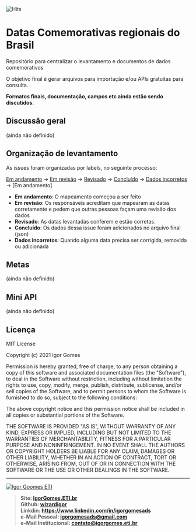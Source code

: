 ![Hits](https://hitcounter.pythonanywhere.com/count/tag.svg?url=https://github.com/Igor-Gomes-ETI/datas-comemorativas)
# Datas Comemorativas regionais do Brasil
Repositório para centralizar o levantamento e documentos de dados comemorativos

O objetivo final é gerar arquivos para importação e/ou APIs gratuitas para consulta.

__Formatos finais, documentação, campos etc ainda estão sendo discutidos.__

## Discussão geral
(ainda não definido)

## Organização de levantamento

As issues foram organizadas por labels, no seguinte processo:

[Em andamento]() -> 
[Em revisão]() -> 
[Revisado]() -> 
[Concluído]() -> 
[Dados incorretos]() -> [Em andamento]

* __Em andamento__: O mapeamento começou a ser feito
* __Em revisão__: Os responsáveis acreditam que mapearam as datas corretamente e pedem que outras pessoas façam uma revisão dos dados
* __Revisado__: As datas levantadas conferem e estão corretas.
* __Concluído__: Os dados dessa issue foram adicionados no arquivo final (json)
* __Dados incorretos__: Quando alguma data precisa ser corrigida, removida ou adicionada


## Metas
(ainda não definido)

## Mini API
(ainda não definido)

## Licença

MIT License

Copyright (c) 2021 Igor Gomes

Permission is hereby granted, free of charge, to any person obtaining a copy
of this software and associated documentation files (the "Software"), to deal
in the Software without restriction, including without limitation the rights
to use, copy, modify, merge, publish, distribute, sublicense, and/or sell
copies of the Software, and to permit persons to whom the Software is
furnished to do so, subject to the following conditions:

The above copyright notice and this permission notice shall be included in all
copies or substantial portions of the Software.

THE SOFTWARE IS PROVIDED "AS IS", WITHOUT WARRANTY OF ANY KIND, EXPRESS OR
IMPLIED, INCLUDING BUT NOT LIMITED TO THE WARRANTIES OF MERCHANTABILITY,
FITNESS FOR A PARTICULAR PURPOSE AND NONINFRINGEMENT. IN NO EVENT SHALL THE
AUTHORS OR COPYRIGHT HOLDERS BE LIABLE FOR ANY CLAIM, DAMAGES OR OTHER
LIABILITY, WHETHER IN AN ACTION OF CONTRACT, TORT OR OTHERWISE, ARISING FROM,
OUT OF OR IN CONNECTION WITH THE SOFTWARE OR THE USE OR OTHER DEALINGS IN THE
SOFTWARE.

---
<a href="https://wizardigor.github.io/igorgomes-eti" target="_blank">
<img src="https://user-images.githubusercontent.com/51889513/138512526-05ef6818-49a7-4f5a-a16f-ffef43b26ee5.jpg" alt="Igor Goomes ETI">
 </a>

> **Site: [IgorGomes.ETI.br](https://igorgomes.eti.br)**  
> **Github: [wizardigor](https://github.com/wizardigor)**  
> **Linkdin: https://www.linkedin.com/in/igorgomesads**  
> **e-Mail Pessoal: igorgomesads@gmail.com**  
> **e-Mail Institucional: contato@igorgomes.eti.br**  
